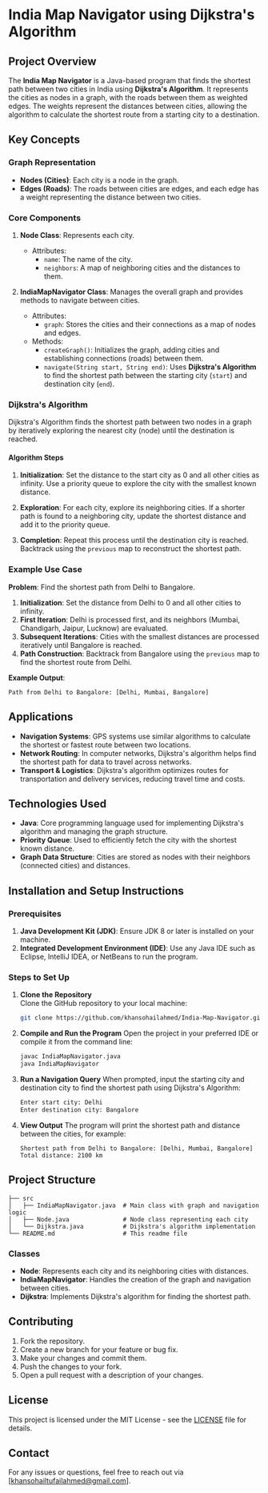 # India Map Navigator using Dijkstra's Algorithm

## Project Overview

The **India Map Navigator** is a Java-based program that finds the shortest path between two cities in India using **Dijkstra's Algorithm**. It represents the cities as nodes in a graph, with the roads between them as weighted edges. The weights represent the distances between cities, allowing the algorithm to calculate the shortest route from a starting city to a destination.

## Key Concepts

### Graph Representation

- **Nodes (Cities)**: Each city is a node in the graph.
- **Edges (Roads)**: The roads between cities are edges, and each edge has a weight representing the distance between two cities.

### Core Components

1. **Node Class**: Represents each city.
   - Attributes:
     - `name`: The name of the city.
     - `neighbors`: A map of neighboring cities and the distances to them.

2. **IndiaMapNavigator Class**: Manages the overall graph and provides methods to navigate between cities.
   - Attributes:
     - `graph`: Stores the cities and their connections as a map of nodes and edges.
   - Methods:
     - `createGraph()`: Initializes the graph, adding cities and establishing connections (roads) between them.
     - `navigate(String start, String end)`: Uses **Dijkstra's Algorithm** to find the shortest path between the starting city (`start`) and destination city (`end`).

### Dijkstra's Algorithm

Dijkstra's Algorithm finds the shortest path between two nodes in a graph by iteratively exploring the nearest city (node) until the destination is reached.

#### Algorithm Steps

1. **Initialization**: Set the distance to the start city as 0 and all other cities as infinity. Use a priority queue to explore the city with the smallest known distance.
   
2. **Exploration**: For each city, explore its neighboring cities. If a shorter path is found to a neighboring city, update the shortest distance and add it to the priority queue.

3. **Completion**: Repeat this process until the destination city is reached. Backtrack using the `previous` map to reconstruct the shortest path.

### Example Use Case

**Problem**: Find the shortest path from Delhi to Bangalore.

1. **Initialization**: Set the distance from Delhi to 0 and all other cities to infinity.
2. **First Iteration**: Delhi is processed first, and its neighbors (Mumbai, Chandigarh, Jaipur, Lucknow) are evaluated.
3. **Subsequent Iterations**: Cities with the smallest distances are processed iteratively until Bangalore is reached.
4. **Path Construction**: Backtrack from Bangalore using the `previous` map to find the shortest route from Delhi.

**Example Output**:  
```
Path from Delhi to Bangalore: [Delhi, Mumbai, Bangalore]
```

## Applications

- **Navigation Systems**: GPS systems use similar algorithms to calculate the shortest or fastest route between two locations.
- **Network Routing**: In computer networks, Dijkstra's algorithm helps find the shortest path for data to travel across networks.
- **Transport & Logistics**: Dijkstra's algorithm optimizes routes for transportation and delivery services, reducing travel time and costs.

## Technologies Used

- **Java**: Core programming language used for implementing Dijkstra's algorithm and managing the graph structure.
- **Priority Queue**: Used to efficiently fetch the city with the shortest known distance.
- **Graph Data Structure**: Cities are stored as nodes with their neighbors (connected cities) and distances.

## Installation and Setup Instructions

### Prerequisites

1. **Java Development Kit (JDK)**: Ensure JDK 8 or later is installed on your machine.
2. **Integrated Development Environment (IDE)**: Use any Java IDE such as Eclipse, IntelliJ IDEA, or NetBeans to run the program.

### Steps to Set Up

1. **Clone the Repository**  
   Clone the GitHub repository to your local machine:
   ```bash
   git clone https://github.com/khansohailahmed/India-Map-Navigator.git
   ```

2. **Compile and Run the Program**
   Open the project in your preferred IDE or compile it from the command line:
   ```bash
   javac IndiaMapNavigator.java
   java IndiaMapNavigator
   ```

3. **Run a Navigation Query**
   When prompted, input the starting city and destination city to find the shortest path using Dijkstra's Algorithm:
   ```bash
   Enter start city: Delhi
   Enter destination city: Bangalore
   ```

4. **View Output**
   The program will print the shortest path and distance between the cities, for example:
   ```
   Shortest path from Delhi to Bangalore: [Delhi, Mumbai, Bangalore]
   Total distance: 2100 km
   ```

## Project Structure

```
├── src
│   ├── IndiaMapNavigator.java  # Main class with graph and navigation logic
│   ├── Node.java               # Node class representing each city
│   └── Dijkstra.java           # Dijkstra's algorithm implementation
└── README.md                   # This readme file
```

### Classes

- **Node**: Represents each city and its neighboring cities with distances.
- **IndiaMapNavigator**: Handles the creation of the graph and navigation between cities.
- **Dijkstra**: Implements Dijkstra's algorithm for finding the shortest path.

## Contributing

1. Fork the repository.
2. Create a new branch for your feature or bug fix.
3. Make your changes and commit them.
4. Push the changes to your fork.
5. Open a pull request with a description of your changes.

## License

This project is licensed under the MIT License - see the [LICENSE](LICENSE) file for details.

## Contact

For any issues or questions, feel free to reach out via [khansohailtufailahmed@gmail.com].
